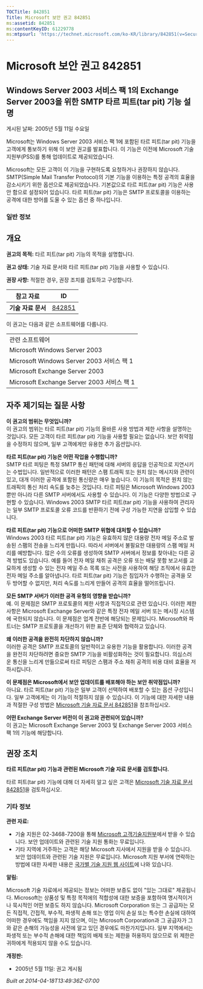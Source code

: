 ```yaml
---
TOCTitle: 842851
Title: Microsoft 보안 권고 842851
ms:assetid: 842851
ms:contentKeyID: 61229778
ms:mtpsurl: 'https://technet.microsoft.com/ko-KR/library/842851(v=Security.10)'
---
```




Microsoft 보안 권고 842851
==========================

Windows Server 2003 서비스 팩 1의 Exchange Server 2003을 위한 SMTP 타르 피트(tar pit) 기능 설명
-----------------------------------------------------------------------------------------------

게시된 날짜: 2005년 5월 11일 수요일

Microsoft는 Windows Server 2003 서비스 팩 1에 포함된 타르 피트(tar pit) 기능을 고객에게 통보하기 위해 이 보안 권고를 발표합니다. 이 기능은 이전에 Microsoft 기술 지원부(PSS)를 통해 업데이트로 제공되었습니다.

Microsoft는 모든 고객이 이 기능을 구현하도록 요청하거나 권장하지 않습니다. SMTP(Simple Mail Transfer Protocol)의 기본 기능을 이용하는 특정 공격의 효율을 감소시키기 위한 옵션으로 제공되었습니다. 기본값으로 타르 피트(tar pit) 기능은 사용 안 함으로 설정되어 있습니다. 타르 피트(tar pit) 기능은 SMTP 프로토콜을 이용하는 공격에 대한 방어를 도울 수 있는 옵션 중 하나입니다.

### 일반 정보

개요
----


**권고의 목적:** 타르 피트(tar pit) 기능의 목적을 설명합니다.

**권고 상태:** 기술 자료 문서와 타르 피트(tar pit) 기능을 사용할 수 있습니다.

**권장 사항:** 적절한 경우, 권장 조치를 검토하고 구성합니다.

| 참고 자료          | ID                                               |
|--------------------|--------------------------------------------------|
| **기술 자료 문서** | [842851](http://support.microsoft.com/kb/842851) |

이 권고는 다음과 같은 소프트웨어를 다룹니다.

|                                            |
|--------------------------------------------|
| 관련 소프트웨어                            |
| Microsoft Windows Server 2003              |
| Microsoft Windows Server 2003 서비스 팩 1  |
| Microsoft Exchange Server 2003             |
| Microsoft Exchange Server 2003 서비스 팩 1 |

자주 제기되는 질문 사항
-----------------------


**이 권고의 범위는 무엇입니까?**  
이 권고의 범위는 타르 피트(tar pit) 기능의 올바른 사용 방법과 제한 사항을 설명하는 것입니다. 모든 고객이 타르 피트(tar pit) 기능을 사용할 필요는 없습니다. 보안 취약점을 수정하지 않으며, 일부 고객에게만 유용한 추가 옵션입니다.

**타르 피트(tar pit) 기능은 어떤 작업을 수행합니까?**  
SMTP 타르 피팅은 특정 SMTP 통신 패턴에 대해 서버의 응답을 인공적으로 지연시키는 수법입니다. 일반적으로 이러한 패턴은 스팸 트래픽 또는 원치 않는 메시지와 관련이 있고, 대개 이러한 공격에 포함된 통신량은 매우 높습니다. 이 기능의 목적은 원치 않는 트래픽의 통신 처리 속도를 늦추는 것입니다. 타르 피팅은 Microsoft Windows 2003뿐만 아니라 다른 SMTP 서버에서도 사용할 수 있습니다. 이 기능은 다양한 방법으로 구현할 수 있습니다. Windows 2003 SMTP 타르 피트(tar pit) 기능을 사용하여 관리자는 일부 SMTP 프로토콜 오류 코드를 반환하기 전에 구성 가능한 지연을 삽입할 수 있습니다.

**타르 피트(tar pit) 기능으로 어떠한 SMTP 위협에 대처할 수 있습니까?**  
Windows 2003 타르 피트(tar pit) 기능은 유효하지 않은 대용량 전자 메일 주소로 발송된 스팸의 전송을 느리게 만듭니다. 따라서 서버에서 불필요한 대용량의 스팸 메일 처리를 예방합니다. 많은 수의 오류를 생성하여 SMTP 서버에서 정보를 찾아내는 다른 공격 방법도 있습니다. 예를 들어 전자 메일 채취 공격은 오류 또는 배달 못함 보고서를 교묘하게 생성할 수 있는 전자 메일 주소 목록 또는 사전을 사용하여 해당 조직에서 유효한 전자 메일 주소를 알아냅니다. 타르 피트(tar pit) 기능은 침입자가 수행하는 공격을 모두 방어할 수 없지만, 처리 속도를 느리게 만들어 공격의 효율을 떨어뜨립니다.

**모든 SMTP 서버가 이러한 공격 유형의 영향을 받습니까?**  
예. 이 문제점은 SMTP 프로토콜의 제한 사항과 직접적으로 관련 있습니다. 이러한 제한 사항은 Microsoft Exchange Server와 같은 특정 전자 메일 서버 또는 메시징 시스템에 국한되지 않습니다. 이 문제점은 업계 전반에 해당되는 문제입니다. Microsoft와 파트너는 SMTP 프로토콜을 개선하기 위한 표준 단체와 협력하고 있습니다.

**왜 이러한 공격을 완전히 차단하지 않습니까?**  
이러한 공격은 SMTP 프로토콜의 일반적이고 유용한 기능을 활용합니다. 이러한 공격을 완전히 차단하려면 중요한 SMTP 기능을 비활성화하는 것이 필요합니다. 의심스러운 통신을 느리게 만듦으로써 타르 피팅은 스팸과 주소 채취 공격의 비용 대비 효율을 저하시킵니다.

**이 문제점은 Microsoft에서 보안 업데이트를 배포해야 하는 보안 취약점입니까?**  
아니요. 타르 피트(tar pit) 기능은 일부 고객이 선택하여 배포할 수 있는 옵션 구성입니다. 일부 고객에게는 이 기능이 적절하지 않을 수 있습니다. 이 기능에 대한 자세한 내용과 적절한 구성 방법은 [Microsoft 기술 자료 문서 842851](http://support.microsoft.com/kb/842851)을 참조하십시오.

**어떤 Exchange Server 버전이 이 권고와 관련되어 있습니까?**  
이 권고는 Microsoft Exchange Server 2003 및 Exchange Server 2003 서비스 팩 1의 기능에 해당합니다.

권장 조치
---------


**타르 피트(tar pit) 기능과 관련된 Microsoft 기술 자료 문서를 검토합니다.**

타르 피트(tar pit) 기능에 대해 더 자세히 알고 싶은 고객은 [Microsoft 기술 자료 문서 842851](http://support.microsoft.com/kb/842851)을 검토하십시오.

### 기타 정보

**관련 자료:**

-   기술 지원은 02-3468-7200을 통해 [Microsoft 고객기술지원부](http://support.microsoft.com/directory/question.asp?sd=gn&fr=0)에서 받을 수 있습니다. 보안 업데이트와 관련된 기술 지원 통화는 무료입니다.
-   기타 지역에 거주하는 고객은 해당 Microsoft 지사에서 지원을 받을 수 있습니다. 보안 업데이트와 관련된 기술 지원은 무료입니다. Microsoft 지원 부서에 연락하는 방법에 대한 자세한 내용은 [국가별 기술 지원 웹 사이트](http://support.microsoft.com/common/international.aspx)에 나와 있습니다.

**알림:**

Microsoft 기술 자료에서 제공되는 정보는 어떠한 보증도 없이 "있는 그대로" 제공됩니다. Microsoft는 상품성 및 특정 목적에의 적합성에 대한 보증을 포함하여 명시적이거나 묵시적인 어떤 보증도 하지 않습니다. Microsoft Corporation 또는 그 공급자는 모든 직접적, 간접적, 부수적, 파생적 손해 또는 영업 이익 손실 또는 특수한 손실에 대하여 어떠한 경우에도 책임을 지지 않으며, 이는 Microsoft Corporation과 그 공급자가 그와 같은 손해의 가능성을 사전에 알고 있던 경우에도 마찬가지입니다. 일부 지역에서는 파생적 또는 부수적 손해에 대한 책임의 배제 또는 제한을 허용하지 않으므로 위 제한은 귀하에게 적용되지 않을 수도 있습니다.

**개정판:**

-   2005년 5월 11일: 권고 게시됨

*Built at 2014-04-18T13:49:36Z-07:00*
